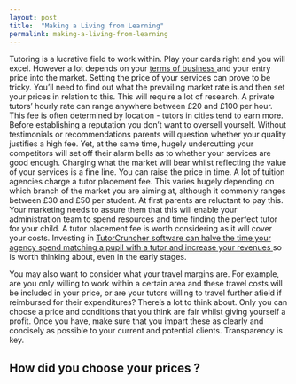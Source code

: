 ```yaml
---
layout: post
title:  "Making a Living from Learning"
permalink: making-a-living-from-learning
---
```

Tutoring is a lucrative field to work within. Play your cards right and you
will excel. However a lot depends on your [ terms of business
](http://www.businessdictionary.com/definition/terms-and-conditions.html) and
your entry price into the market. Setting the price of your services can prove
to be tricky. You’ll need to find out what the prevailing market rate is and
then set your prices in relation to this. This will require a lot of research.
A private tutors’ hourly rate can range anywhere between £20 and £100 per
hour. This fee is often determined by location - tutors in cities tend to earn
more. Before establishing a reputation you don’t want to oversell yourself.
Without testimonials or recommendations parents will question whether your
quality justifies a high fee. Yet, at the same time, hugely undercutting your
competitors will set off their alarm bells as to whether your services are
good enough. Charging what the market will bear whilst reflecting the value of
your services is a fine line. You can raise the price in time. A lot of
tuition agencies charge a tutor placement fee. This varies hugely depending on
which branch of the market you are aiming at, although it commonly ranges
between £30 and £50 per student. At first parents are reluctant to pay this.
Your marketing needs to assure them that this will enable your administration
team to spend resources and time finding the perfect tutor for your child. A
tutor placement fee is worth considering as it will cover your costs.
Investing in [ TutorCruncher software can halve the time your agency spend
matching a pupil with a tutor and increase your revenues
](https://tutorcruncher.com/features.html) so is worth thinking about, even in
the early stages.

You may also want to consider what your travel margins are. For example, are
you only willing to work within a certain area and these travel costs will be
included in your price, or are your tutors willing to travel further afield if
reimbursed for their expenditures? There’s a lot to think about. Only you can
choose a price and conditions that you think are fair whilst giving yourself a
profit. Once you have, make sure that you impart these as clearly and
concisely as possible to your current and potential clients. Transparency is
key.

##

## How did you choose your prices ?
